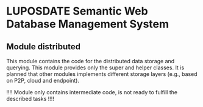 # LUPOSDATE Semantic Web Database Management System

## Module distributed

This module contains the code for the distributed data storage and querying. This module provides only the super and helper classes.
It is planned that other modules implements different storage layers (e.g., based on P2P, cloud and endpoint).

!!!! Module only contains intermediate code, is not ready to fulfill the described tasks !!!! 